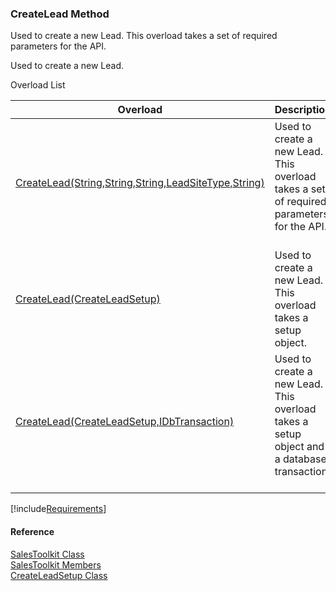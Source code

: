 ﻿### CreateLead Method

Used to create a new Lead. This overload takes a set of required parameters for the API.

Used to create a new Lead.

Overload List

| Overload | Description |
| --- | --- |
| [CreateLead(String,String,String,LeadSiteType,String)](FChoice.Toolkits.Clarify~FChoice.Toolkits.Clarify.Sales.SalesToolkit~CreateLead(String,String,String,LeadSiteType,String).md) | Used to create a new Lead. This overload takes a set of required parameters for the API.   |
| [CreateLead(CreateLeadSetup)](FChoice.Toolkits.Clarify~FChoice.Toolkits.Clarify.Sales.SalesToolkit~CreateLead(CreateLeadSetup).md) | Used to create a new Lead. This overload takes a setup object.   |
| [CreateLead(CreateLeadSetup,IDbTransaction)](FChoice.Toolkits.Clarify~FChoice.Toolkits.Clarify.Sales.SalesToolkit~CreateLead(CreateLeadSetup,IDbTransaction).md) | Used to create a new Lead. This overload takes a setup object and a database transaction.   |

[!include[Requirements](../partials/requirements.md)]



#### Reference

[SalesToolkit Class](FChoice.Toolkits.Clarify~FChoice.Toolkits.Clarify.Sales.SalesToolkit.md)  
[SalesToolkit Members](FChoice.Toolkits.Clarify~FChoice.Toolkits.Clarify.Sales.SalesToolkit_members.md)  
[CreateLeadSetup Class](FChoice.Toolkits.Clarify~FChoice.Toolkits.Clarify.Sales.CreateLeadSetup.md)